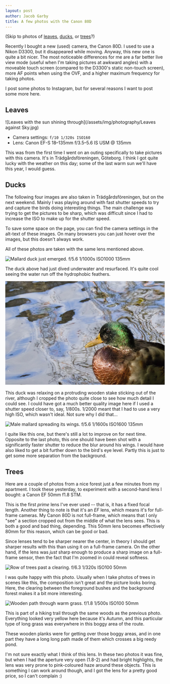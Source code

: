 ```yaml
---
layout: post
author: Jacob Garby
title: A few photos with the Canon 80D
---
```


(Skip to photos of [leaves](#leaves), [ducks](#ducks), or [trees](#trees)?)

Recently I bought a new (used) camera, the Canon 80D. I used to use a Nikon D3300, but it disappeared while moving. Anyway, this new one is quite a bit nicer. The most noticeable differences for me are a far better live view mode (useful when I'm taking pictures at awkward angles) with a moveable touch screen (compared to the D3300's static non-touch screen), more AF points when using the OVF, and a higher maximum frequency for taking photos.

I post some photos to Instagram, but for several reasons I want to post some more here.

## Leaves

![Leaves with the sun shining through](/assets/img/photography/Leaves against Sky.jpg)

 - Camera settings: `f/10 1/320s ISO160`
 - Lens: Canon EF-S 18–135mm f/3.5–5.6 IS USM @ 135mm

This was from the first time I went on an outing specifically to take pictures with this camera. It's in Trädgårdsföreningen, Göteborg. I think I got quite lucky with the weather on this day; some of the last warm sun we'll have this year, I would guess.

## Ducks

The following four images are also taken in Trädgårdsföreningen, but on the next weekend. Mainly I was playing around with fast shutter speeds to try and capture the birds doing interesting things. The main challenge was trying to get the pictures to be sharp, which was difficult since I had to increase the ISO to make up for the shutter speed.

To save some space on the page, you can find the camera settings in the alt-text of these images. On many browsers you can just hover over the images, but this doesn't always work.

All of these photos are taken with the same lens mentioned above.

![Mallard duck just emerged. f/5.6 1/1000s ISO1000 135mm](/assets/img/photography/Covered_in_water_1.jpg)

The duck above had just dived underwater and resurfaced. It's quite cool seeing the water run off the hydrophobic feathers.

![Close crop of a mallard. f/5 1/2000s ISO2500 59mm](/assets/img/photography/Standing_on_wood_crop.jpg)

This duck was relaxing on a protruding wooden stake sticking out of the river, although I cropped the photo quite close to see how much detail I could see. I could have got a much better quality image here if I used a shutter speed closer to, say, 1/800s. 1/2000 meant that I had to use a very high ISO, which wasn't ideal. Not sure why I did that...

![Male mallard spreading its wings. f/5.6 1/1600s ISO1600 135mm](/assets/img/photography/Spread_wings_2.jpg)

I quite like this one, but there's still a lot to improve on for next time. Opposite to the last photo, this one should have been shot with a significantly faster shutter to reduce the blur around his wings. I would have also liked to get a bit further down to the bird's eye level. Partly this is just to get some more separation from the background.

## Trees

Here are a couple of photos from a nice forest just a few minutes from my apartment. I took these yesterday, to experiment with a second-hand lens I bought: a Canon EF 50mm f1.8 STM.

This is the first _prime_ lens I've ever used -- that is, it has a fixed focal length. Another thing to note is that it's an _EF_ lens, which means it's for full-frame cameras. My Canon 80D is not full-frame, which means that I only "see" a section cropped out from the middle of what the lens sees. This is both a good and bad thing, depending. This 50mm lens becomes effectively 80mm for this reason, which can be good or bad.

Since lenses tend to be sharper nearer the center, in theory I should get sharper results with this than using it on a full-frame camera. On the other hand, if the lens was _just_ sharp enough to produce a sharp image on a full-frame sensor, then the fact that I'm zoomed in could reveal softness.

![Row of trees past a clearing. f/6.3 1/320s ISO100 50mm](/assets/img/photography/trees_past_clearing.jpg)

I was quite happy with this photo. Usually when I take photos of trees in scenes like this, the composition isn't great and the picture looks boring. Here, the clearing between the foreground bushes and the background forest makes it a bit more interesting.

![Wooden path through warm grass. f/1.8 1/500s ISO100 50mm](/assets/img/photography/yellow_path.jpg)

This is part of a hiking trail through the same woods as the previous photo. Everything looked very yellow here because it's Autumn, and this particular type of long grass was everywhere in this boggy area of the route.

These wooden planks were for getting over those boggy areas, and in one part they have a long long path made of them which crosses a big reedy pond.

I'm not sure exactly what I think of this lens. In these two photos it was fine, but when I had the aperture very open (1.8-2) and had bright highlights, the lens was very prone to pink-coloured haze around these objects. This is something I can work around though, and I got the lens for a pretty good price, so I can't complain :)
